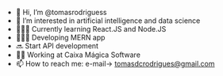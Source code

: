 - 👋 Hi, I’m @tomasrodriguess
- 👀 I’m interested in artificial intelligence and data science
- 👨🏻‍💻 Currently learning React.JS and Node.JS
- 👷🏻‍♂️ Developing MERN app
- 🔜 Start API development
- 🚴‍♂️ Working at Caixa Mágica Software 
- 📫 How to reach me: e-mail-> [tomasdcrodrigues@gmail.com](mailto:tomasdcrodrigues@gmail.com)
